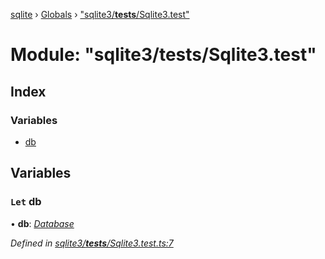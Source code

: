 [sqlite](../README.md) › [Globals](../globals.md) › ["sqlite3/__tests__/Sqlite3.test"](_sqlite3___tests___sqlite3_test_.md)

# Module: "sqlite3/__tests__/Sqlite3.test"

## Index

### Variables

* [db](_sqlite3___tests___sqlite3_test_.md#let-db)

## Variables

### `Let` db

• **db**: *[Database](../classes/_sqlite3_sqlite3database_.sqlite3database.md)*

*Defined in [sqlite3/__tests__/Sqlite3.test.ts:7](https://github.com/theogravity/sqlite-v3/blob/d520ca5/src/sqlite3/__tests__/Sqlite3.test.ts#L7)*
